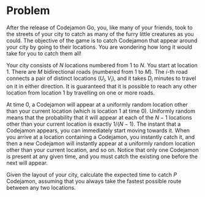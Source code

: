 # Problem

After the release of Codejamon Go, you, like many of your friends, took to the streets of your city to catch as many of the furry little creatures as you could. The objective of the game is to catch Codejamon that appear around your city by going to their locations. You are wondering how long it would take for you to catch them all!

Your city consists of $N$ locations numbered from $1$ to $N$. You start at location $1$. There are $M$ bidirectional roads (numbered from $1$ to $M$). The $i$-th road connects a pair of distinct locations $(U_i, V_i)$, and it takes $D_i$ minutes to travel on it in either direction. It is guaranteed that it is possible to reach any other location from location $1$ by travelling on one or more roads.

At time $0$, a Codejamon will appear at a uniformly random location other than your current location (which is location $1$ at time $0$). Uniformly random means that the probability that it will appear at each of the $N - 1$ locations other than your current location is exactly $1 / (N - 1)$. The instant that a Codejamon appears, you can immediately start moving towards it. When you arrive at a location containing a Codejamon, you instantly catch it, and then a new Codejamon will instantly appear at a uniformly random location other than your current location, and so on. Notice that only one Codejamon is present at any given time, and you must catch the existing one before the next will appear.

Given the layout of your city, calculate the expected time to catch $P$ Codejamon, assuming that you always take the fastest possible route between any two locations.
